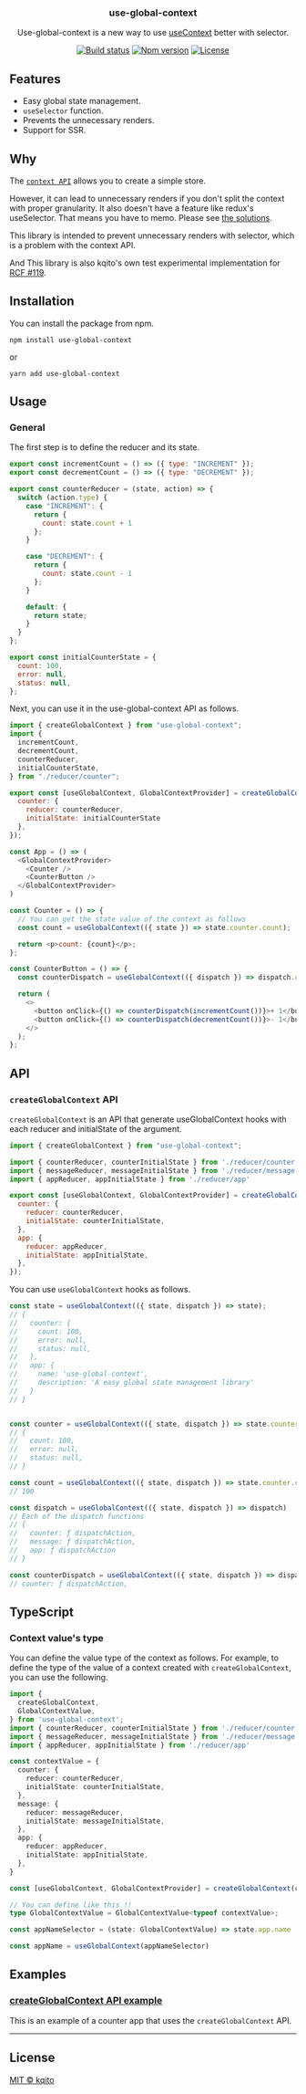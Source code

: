 <h3 align="center">
  use-global-context
</h3>

<p align="center">
Use-global-context is a new way to use <a href="https://reactjs.org/docs/hooks-reference.html#usecontext">useContext</a> better with selector.
</p>

<p align="center">
  <a href="https://github.com/kqito/use-global-context/actions/workflows/node.js.yml"><img src="https://github.com/kqito/use-global-context/workflows/Node.js%20CI/badge.svg" alt="Build status"></a>
  <a href="https://badge.fury.io/js/use-global-context"><img src="https://badge.fury.io/js/use-global-context.svg" alt="Npm version"></a>
  <a href="https://github.com/kqito/use-global-context/blob/master/LICENSE"><img src="https://img.shields.io/github/license/kqito/use-global-context" alt="License"></a>
</p>

## Features
- Easy global state management.
- `useSelector` function.
- Prevents the unnecessary renders.
- Support for SSR.

## Why
The [`context API`](https://reactjs.org/docs/context.html) allows you to create a simple store.

However, it can lead to unnecessary renders if you don't split the context with proper granularity. It also doesn't have a feature like redux's useSelector. That means you have to memo. Please see [the solutions](https://github.com/facebook/react/issues/15156#issuecomment-474590693).

This library is intended to prevent unnecessary renders with selector, which is a problem with the context API.

And This library is also kqito's own test experimental implementation for [RCF #119](https://github.com/reactjs/rfcs/pull/119).

## Installation
You can install the package from npm.
```
npm install use-global-context
```

or
```
yarn add use-global-context
```


## Usage
### General
The first step is to define the reducer and its state.

```javascript
export const incrementCount = () => ({ type: "INCREMENT" });
export const decrementCount = () => ({ type: "DECREMENT" });

export const counterReducer = (state, action) => {
  switch (action.type) {
    case "INCREMENT": {
      return {
        count: state.count + 1
      };
    }

    case "DECREMENT": {
      return {
        count: state.count - 1
      };
    }

    default: {
      return state;
    }
  }
};

export const initialCounterState = {
  count: 100,
  error: null,
  status: null,
};
```

Next, you can use it in the use-global-context API as follows.

```javascript
import { createGlobalContext } from "use-global-context";
import {
  incrementCount,
  decrementCount,
  counterReducer,
  initialCounterState,
} from "./reducer/counter";

export const [useGlobalContext, GlobalContextProvider] = createGlobalContext({
  counter: {
    reducer: counterReducer,
    initialState: initialCounterState
  },
});

const App = () => (
  <GlobalContextProvider>
    <Counter />
    <CounterButton />
  </GlobalContextProvider>
)

const Counter = () => {
  // You can get the state value of the context as follows
  const count = useGlobalContext(({ state }) => state.counter.count);

  return <p>count: {count}</p>;
};

const CounterButton = () => {
  const counterDispatch = useGlobalContext(({ dispatch }) => dispatch.counter);

  return (
    <>
      <button onClick={() => counterDispatch(incrementCount())}>+ 1</button>
      <button onClick={() => counterDispatch(decrementCount())}>- 1</button>
    </>
  );
};

```


## API
### `createGlobalContext` API
`createGlobalContext` is an API that generate useGlobalContext hooks with each reducer and initialState of the argument.

```javascript
import { createGlobalContext } from "use-global-context";

import { counterReducer, counterInitialState } from './reducer/counter'
import { messageReducer, messageInitialState } from './reducer/message'
import { appReducer, appInitialState } from './reducer/app'

export const [useGlobalContext, GlobalContextProvider] = createGlobalContext({
  counter: {
    reducer: counterReducer,
    initialState: counterInitialState,
  },
  app: {
    reducer: appReducer,
    initialState: appInitialState,
  },
});
```

You can use `useGlobalContext` hooks as follows.

```javascript
const state = useGlobalContext(({ state, dispatch }) => state);
// {
//   counter: {
//     count: 100,
//     error: null,
//     status: null,
//   },
//   app: {
//     name: 'use-global-context',
//     description: 'A easy global state management library'
//   }
// }


const counter = useGlobalContext(({ state, dispatch }) => state.counter);
// {
//   count: 100,
//   error: null,
//   status: null,
// }

const count = useGlobalContext(({ state, dispatch }) => state.counter.count);
// 100

const dispatch = useGlobalContext(({ state, dispatch }) => dispatch)
// Each of the dispatch functions
// {
//   counter: ƒ dispatchAction,
//   message: ƒ dispatchAction,
//   app: ƒ dispatchAction
// }

const counterDispatch = useGlobalContext(({ state, dispatch }) => dispatch.counter);
// counter: ƒ dispatchAction,
```

## TypeScript
### Context value's type
You can define the value type of the context as follows.
For example, to define the type of the value of a context created with `createGlobalContext`, you can use the following.

```typescript
import {
  createGlobalContext,
  GlobalContextValue,
} from 'use-global-context';
import { counterReducer, counterInitialState } from './reducer/counter'
import { messageReducer, messageInitialState } from './reducer/message'
import { appReducer, appInitialState } from './reducer/app'

const contextValue = {
  counter: {
    reducer: counterReducer,
    initialState: counterInitialState,
  },
  message: {
    reducer: messageReducer,
    initialState: messageInitialState,
  },
  app: {
    reducer: appReducer,
    initialState: appInitialState,
  },
}

const [useGlobalContext, GlobalContextProvider] = createGlobalContext(contextValue);

// You can define like this !!
type GlobalContextValue = GlobalContextValue<typeof contextValue>;

const appNameSelector = (state: GlobalContextValue) => state.app.name

const appName = useGlobalContext(appNameSelector)
```


## Examples
### [createGlobalContext API example](https://codesandbox.io/s/use-global-contextexamplecreateusereducercontext-xfdxc "CodeSandBox")
This is an example of a counter app that uses the `createGlobalContext` API.


------------

## License
[MIT © kqito](./LICENSE)
